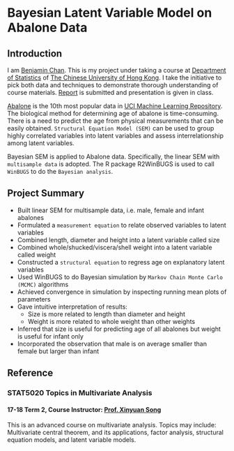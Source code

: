 # Bayesian Latent Variable Model on Abalone Data
## Introduction
I am [Benjamin Chan](http://www.linkedin.com/in/benjamin-chan-chun-ho). This is my project under taking a course at [Department of Statistics](http://www.sta.cuhk.edu.hk/home.aspx) of [The Chinese University of Hong Kong](http://www.cuhk.edu.hk/english/index.html). I take the initiative to pick both data and techniques to demonstrate thorough understanding of course materials. [Report](https://github.com/BenjaminChanChunHo/Bayesian-Latent-Variable-Model-On-Abalone-Data/blob/main/Bayesian_Latent_Variable_Model_On_Abalone_Data.pdf) is submitted and presentation is given in class.

[Abalone](https://archive.ics.uci.edu/ml/datasets/Abalone) is the 10th most popular data in [UCI Machine Learning Repository](https://archive.ics.uci.edu/ml/index.php). The biological method for determining age of abalone is time-consuming. There is a need to predict the age from physical measurements that can be easily obtained. `Structural Equation Model (SEM)` can be used to group highly correlated variables into latent variables and assess interrelationship among latent variables.

Bayesian SEM is applied to Abalone data. Specifically, the linear SEM with `multisample data` is adopted. The R package R2WinBUGS is used to call `WinBUGS` to do the `Bayesian analysis`.

## Project Summary
* Built linear SEM for multisample data, i.e. male, female and infant abalones
* Formulated a `measurement equation` to relate observed variables to latent variables
* Combined length, diameter and height into a latent variable called size
* Combined whole/shucked/viscera/shell weight into a latent variable called weight
* Constructed a `structural equation` to regress age on explanatory latent variables
* Used WinBUGS to do Bayesian simulation by `Markov Chain Monte Carlo (MCMC)` algorithms
* Achieved convergence in simulation by inspecting running mean plots of parameters
* Gave intuitive interpretation of results:
    * Size is more related to length than diameter and height 
    * Weight is more related to whole weight than other weights
* Inferred that size is useful for predicting age of all abalones but weight is useful for infant only
* Incorporated the observation that male is on average smaller than female but larger than infant

## Reference
### STAT5020 Topics in Multivariate Analysis
#### 17-18 Term 2, Course Instructor: [Prof. Xinyuan Song](http://www.sta.cuhk.edu.hk/xysong/default.aspx)
This is an advanced course on multivariate analysis. Topics may include: Multivariate central theorem, and its applications, factor analysis, structural equation models, and latent variable models.
